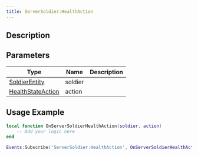 ```yaml
---
title: ServerSoldier:HealthAction
---
```

## Description

## Parameters

| Type                                                        | Name    | Description |
| ----------------------------------------------------------- | ------- | ----------- |
| [SoldierEntity](/vext/ref/server/class/soldierentity)         | soldier |             |
| [HealthStateAction](/vext/ref/shared/class/healthstateaction) | action  |             |

## Usage Example

``` lua
local function OnServerSoldierHealthAction(soldier, action)
    -- Add your logic here
end

Events:Subscribe('ServerSoldier:HealthAction', OnServerSoldierHealthAction)
```
